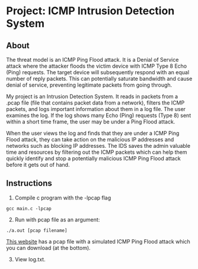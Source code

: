 # Project: ICMP Intrusion Detection System

## About
The threat model is an ICMP Ping Flood attack. It is a Denial of Service attack where the attacker floods the victim device with ICMP Type 8 Echo (Ping) requests. The target device will subsequently respond with an equal number of reply packets. This can potentially saturate bandwidth and cause denial of service, preventing legitimate packets from going through.

My project is an Intrusion Detection System. It reads in packets from a .pcap file (file that contains packet data from a network), filters the ICMP packets, and logs important information about them in a log file. The user examines the log. If the log shows many Echo (Ping) requests (Type 8) sent within a short time frame, the user may be under a Ping Flood attack.

When the user views the log and finds that they are under a ICMP Ping Flood attack, they can take action on the malicious IP addresses and networks such as blocking IP addresses. The IDS saves the admin valuable time and resources by filtering out the ICMP packets which can help them quickly identify and stop a potentially malicious ICMP Ping Flood attack before it gets out of hand. 

## Instructions
1. Compile c program with the -lpcap flag

```gcc main.c -lpcap```

2. Run with pcap file as an argument:

```./a.out [pcap filename]```

[This website](https://kb.mazebolt.com/knowledgebase/icmp-ping-flood/) has a pcap file with a simulated ICMP Ping Flood attack which you can download (at the bottom).

3. View log.txt.   
